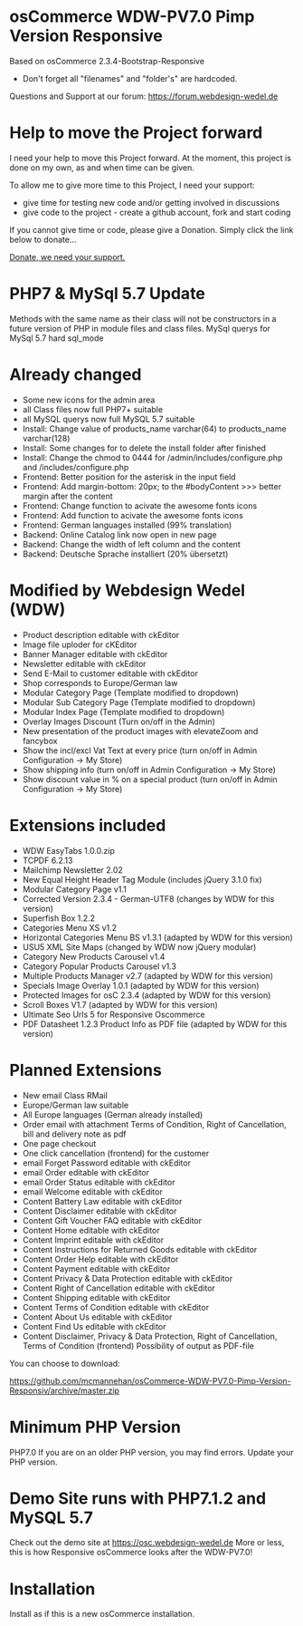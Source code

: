 osCommerce WDW-PV7.0 Pimp Version Responsive
============================================
Based on osCommerce 2.3.4-Bootstrap-Responsive

- Don't forget all "filenames" and "folder's" are hardcoded.

Questions and Support at our forum: https://forum.webdesign-wedel.de

Help to move the Project forward
================================
I need your help to move this Project forward. At the moment, this project is done on my own, as and when time can be given.  

To allow me to give more time to this Project, I need your support:

- give time for testing new code and/or getting involved in discussions
- give code to the project - create a github account, fork and start coding

If you cannot give time or code, please give a Donation.  Simply click the link below to donate...

<a target="_blank" href='https://www.paypal.com/cgi-bin/webscr?cmd=_s-xclick&hosted_button_id=FLUDFVAR3BL4U'>Donate, we need your support.</a>

PHP7 & MySql 5.7 Update
========================
Methods with the same name as their class will not be constructors in a future version of PHP in module files and class files. MySql querys for MySql 5.7 hard sql_mode 

Already changed
===============
- Some new icons for the admin area
- all Class files now full PHP7+ suitable
- all MySQL querys now full MySQL 5.7 suitable
- Install: Change value of products_name varchar(64) to products_name varchar(128)
- Install: Some changes for to delete the install folder after finished
- Install: Change the chmod to 0444 for /admin/includes/configure.php and /includes/configure.php
- Frontend: Better position for the asterisk in the input field
- Frontend: Add margin-bottom: 20px; to the #bodyContent >>> better margin after the content
- Frontend: Change function to acivate the awesome fonts icons
- Frontend: Add function to acivate the awesome fonts icons
- Frontend: German languages installed (99% translation)
- Backend: Online Catalog link now open in new page
- Backend: Change the width of left column and the content
- Backend: Deutsche Sprache installiert (20% übersetzt)

Modified by Webdesign Wedel (WDW)
=================================
- Product description editable with ckEditor
- Image file uploder for cKEditor
- Banner Manager editable with ckEditor
- Newsletter editable with ckEditor
- Send E-Mail to customer editable with ckEditor
- Shop corresponds to Europe/German law
- Modular Category Page (Template modified to dropdown)
- Modular Sub Category Page (Template modified to dropdown)
- Modular Index Page (Template modified to dropdown)
- Overlay Images Discount (Turn on/off in the Admin)
- New presentation of the product images with elevateZoom and fancybox
- Show the incl/excl Vat Text at every price (turn on/off in Admin Configuration -> My Store)
- Show shipping info (turn on/off in Admin Configuration -> My Store)
- Show discount value in % on a special product (turn on/off in Admin Configuration -> My Store)

Extensions included
===================
- WDW EasyTabs 1.0.0.zip
- TCPDF 6.2.13
- Mailchimp Newsletter 2.02
- New Equal Height Header Tag Module (includes jQuery 3.1.0 fix)
- Modular Category Page v1.1
- Corrected Version 2.3.4 - German-UTF8 (changes by WDW for this version)
- Superfish Box 1.2.2
- Categories Menu XS v1.2
- Horizontal Categories Menu BS v1.3.1 (adapted by WDW for this version)
- USU5 XML Site Maps (changed by WDW now jQuery modular)
- Category New Products Carousel v1.4
- Category Popular Products Carousel v1.3
- Multiple Products Manager v2.7 (adapted by WDW for this version)
- Specials Image Overlay 1.0.1 (adapted by WDW for this version)
- Protected Images for osC 2.3.4 (adapted by WDW for this version)
- Scroll Boxes V1.7 (adapted by WDW for this version)
- Ultimate Seo Urls 5 for Responsive Oscommerce
- PDF Datasheet 1.2.3 Product Info as PDF file (adapted by WDW for this version)

Planned Extensions
===================
- New email Class RMail
- Europe/German law suitable
- All Europe languages (German already installed)
- Order email with attachment Terms of Condition, Right of Cancellation, bill and delivery note as pdf
- One page checkout
- One click cancellation (frontend) for the customer
- email Forget Password editable with ckEditor 			 
- email Order editable with ckEditor
- email Order Status editable with ckEditor
- email Welcome editable with ckEditor
- Content Battery Law editable with ckEditor
- Content Disclaimer editable with ckEditor
- Content Gift Voucher FAQ editable with ckEditor
- Content Home editable with ckEditor
- Content Imprint editable with ckEditor
- Content Instructions for Returned Goods editable with ckEditor
- Content Order Help editable with ckEditor
- Content Payment editable with ckEditor
- Content Privacy & Data Protection editable with ckEditor
- Content Right of Cancellation editable with ckEditor
- Content Shipping editable with ckEditor
- Content Terms of Condition editable with ckEditor
- Content About Us editable with ckEditor
- Content Find Us editable with ckEditor
- Content Disclaimer, Privacy & Data Protection, Right of Cancellation, Terms of Condition (frontend) Possibility of output as PDF-file

You can choose to download:

https://github.com/mcmannehan/osCommerce-WDW-PV7.0-Pimp-Version-Responsiv/archive/master.zip

Minimum PHP Version
===================
PHP7.0 If you are on an older PHP version, you may find errors.  Update your PHP version.

Demo Site runs with PHP7.1.2 and MySQL 5.7
==========================================
Check out the demo site at https://osc.webdesign-wedel.de
More or less, this is how Responsive osCommerce looks after the WDW-PV7.0!

Installation
============
Install as if this is a new osCommerce installation.
